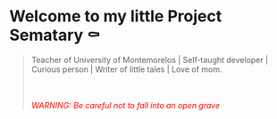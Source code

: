 # Welcome to my little Project Sematary ⚰️
> Teacher of University of Montemorelos | Self-taught developer | Curious person | Writer of little tales | Love of mom.
\
\
\
*<p style="color:red;">WARNING: Be careful not to fall into an open grave</p>*
<!--
**jonathangomz/jonathangomz** is a ✨ _special_ ✨ repository because its `README.md` (this file) appears on your GitHub profile.

Here are some ideas to get you started:

- 🔭 I’m currently working on ...
- 🌱 I’m currently learning ...
- 👯 I’m looking to collaborate on ...
- 🤔 I’m looking for help with ...
- 💬 Ask me about ...
- 📫 How to reach me: ...
- 😄 Pronouns: ...
- ⚡ Fun fact: ...
-->
